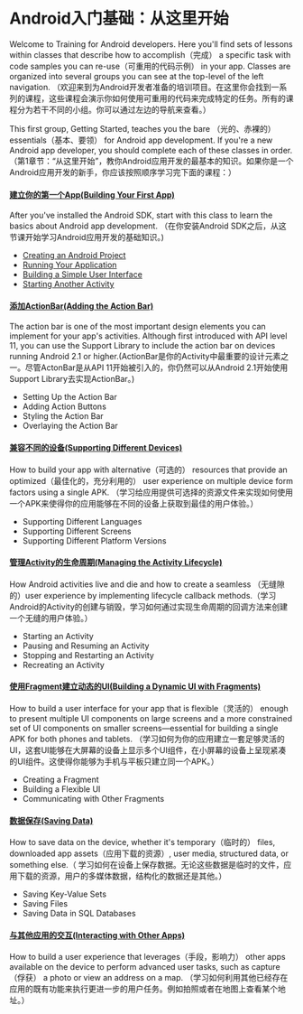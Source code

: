 # Android入门基础：从这里开始

Welcome to Training for Android developers. Here you'll find sets of lessons within classes that describe how to accomplish（完成） a specific task with code samples you can re-use（可重用的代码示例） in your app. Classes are organized into several groups you can see at the top-level of the left navigation.
（欢迎来到为Android开发者准备的培训项目。在这里你会找到一系列的课程，这些课程会演示你如何使用可重用的代码来完成特定的任务。所有的课程分为若干不同的小组。你可以通过左边的导航来查看。）

This first group, Getting Started, teaches you the bare （光的、赤裸的）essentials（基本、要领） for Android app development. If you're a new Android app developer, you should complete each of these classes in order.
（第1章节：“从这里开始”，教你Android应用开发的最基本的知识。如果你是一个Android应用开发的新手，你应该按照顺序学习完下面的课程：）

#### [建立你的第一个App(Building Your First App)](https://github.com/timosang/AndroidDemo/blob/master/Android%20Training/basics/firstapp/index.md)
After you've installed the Android SDK, start with this class to learn the basics about Android app development.
（在你安装Android SDK之后，从这节课开始学习Android应用开发的基础知识。)

* [Creating an Android Project](https://github.com/timosang/AndroidDemo/blob/master/Android%20Training/basics/firstapp/creating-project.md)
* [Running Your Application](https://github.com/timosang/AndroidDemo/blob/master/Android%20Training/basics/firstapp/running-app.md)
* [Building a Simple User Interface](https://github.com/timosang/AndroidDemo/blob/master/Android%20Training/basics/firstapp/building-ui.md)
* [Starting Another Activity](https://github.com/timosang/AndroidDemo/blob/master/Android%20Training/basics/firstapp/starting-activity.md)

#### [添加ActionBar(Adding the Action Bar)]()
The action bar is one of the most important design elements you can implement for your app's activities. Although first introduced with API level 11, you can use the Support Library to include the action bar on devices running Android 2.1 or higher.(ActionBar是你的Activity中最重要的设计元素之一。尽管ActonBar是从API 11开始被引入的，你仍然可以从Android 2.1开始使用Support Library去实现ActionBar。)

* Setting Up the Action Bar
* Adding Action Buttons
* Styling the Action Bar
* Overlaying the Action Bar

#### [兼容不同的设备(Supporting Different Devices)]()
How to build your app with alternative（可选的） resources that provide an optimized（最佳化的，充分利用的） user experience on multiple device form factors using a single APK.
（学习给应用提供可选择的资源文件来实现如何使用一个APK来使得你的应用能够在不同的设备上获取到最佳的用户体验。）

* Supporting Different Languages
* Supporting Different Screens
* Supporting Different Platform Versions

#### [管理Activity的生命周期(Managing the Activity Lifecycle)]()

How Android activities live and die and how to create a seamless （无缝隙的）user experience by implementing lifecycle callback methods.（学习Android的Activity的创建与销毁，学习如何通过实现生命周期的回调方法来创建一个无缝的用户体验。）

* Starting an Activity
* Pausing and Resuming an Activity
* Stopping and Restarting an Activity
* Recreating an Activity

#### [使用Fragment建立动态的UI(Building a Dynamic UI with Fragments)]()
How to build a user interface for your app that is flexible（灵活的） enough to present multiple UI components on large screens and a more constrained set of UI components on smaller screens—essential for building a single APK for both phones and tablets.
（学习如何为你的应用建立一套足够灵活的UI，这套UI能够在大屏幕的设备上显示多个UI组件，在小屏幕的设备上呈现紧凑的UI组件。这使得你能够为手机与平板只建立同一个APK。）
* Creating a Fragment
* Building a Flexible UI
* Communicating with Other Fragments

#### [数据保存(Saving Data)]()
How to save data on the device, whether it's temporary（临时的） files, downloaded app assets（应用下载的资源）, user media, structured data, or something else.（
学习如何在设备上保存数据。无论这些数据是临时的文件，应用下载的资源，用户的多媒体数据，结构化的数据还是其他。）

* Saving Key-Value Sets
* Saving Files
* Saving Data in SQL Databases

#### [与其他应用的交互(Interacting with Other Apps)]()

How to build a user experience that leverages（手段，影响力） other apps available on the device to perform advanced user tasks, such as capture（俘获） a photo or view an address on a map.
（学习如何利用其他已经存在应用的既有功能来执行更进一步的用户任务。例如拍照或者在地图上查看某个地址。）
